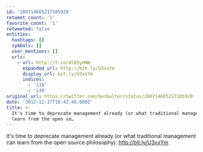 ```yaml
---
id: '280714665217105920'
retweet_count: '1'
favorite_count: '1'
retweeted: false
entities:
  hashtags: []
  symbols: []
  user_mentions: []
  urls:
    - url: http://t.co/dl85yHNW
      expanded_url: http://bit.ly/U3xxYm
      display_url: bit.ly/U3xxYm
      indices:
        - '118'
        - '138'
original_url: https://twitter.com/benbalter/status/280714665217105920
date: '2012-12-17T16:42:46.000Z'
title: >-
  It's time to deprecate management already (or what traditional management can
  learn from the open so…
---
```


It's time to deprecate management already (or what traditional management can learn from the open source philosophy): http://bit.ly/U3xxYm